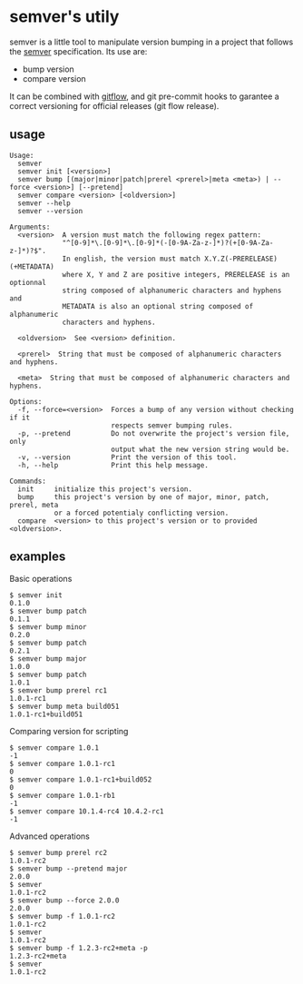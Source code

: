 semver's utily
==============

semver is a little tool to manipulate version bumping in a project that
follows the [semver] specification. Its use are:

  - bump version
  - compare version

It can be combined with [gitflow], and git pre-commit hooks to garantee a
correct versioning for official releases (git flow release).

[semver]: https://github.com/mojombo/semver
[gitflow]: https://github.com/nvie/gitflow

usage
-----

    Usage:
      semver
      semver init [<version>]
      semver bump [(major|minor|patch|prerel <prerel>|meta <meta>) | --force <version>] [--pretend]
      semver compare <version> [<oldversion>]
      semver --help
      semver --version

    Arguments:
      <version>  A version must match the following regex pattern:
                 "^[0-9]*\.[0-9]*\.[0-9]*(-[0-9A-Za-z-]*)?(+[0-9A-Za-z-]*)?$".
                 In english, the version must match X.Y.Z(-PRERELEASE)(+METADATA)
                 where X, Y and Z are positive integers, PRERELEASE is an optionnal
                 string composed of alphanumeric characters and hyphens and
                 METADATA is also an optional string composed of alphanumeric
                 characters and hyphens.

      <oldversion>  See <version> definition.

      <prerel>  String that must be composed of alphanumeric characters and hyphens.

      <meta>  String that must be composed of alphanumeric characters and hyphens.

    Options:
      -f, --force=<version>  Forces a bump of any version without checking if it
                             respects semver bumping rules.
      -p, --pretend          Do not overwrite the project's version file, only
                             output what the new version string would be.
      -v, --version          Print the version of this tool.
      -h, --help             Print this help message.

    Commands:
      init     initialize this project's version.
      bump     this project's version by one of major, minor, patch, prerel, meta
               or a forced potentialy conflicting version.
      compare  <version> to this project's version or to provided <oldversion>.

examples
--------

Basic operations

    $ semver init
    0.1.0
    $ semver bump patch
    0.1.1
    $ semver bump minor
    0.2.0
    $ semver bump patch
    0.2.1
    $ semver bump major
    1.0.0
    $ semver bump patch
    1.0.1
    $ semver bump prerel rc1
    1.0.1-rc1
    $ semver bump meta build051
    1.0.1-rc1+build051

Comparing version for scripting

    $ semver compare 1.0.1
    -1
    $ semver compare 1.0.1-rc1
    0
    $ semver compare 1.0.1-rc1+build052
    0
    $ semver compare 1.0.1-rb1
    -1
    $ semver compare 10.1.4-rc4 10.4.2-rc1
    -1

Advanced operations

    $ semver bump prerel rc2
    1.0.1-rc2
    $ semver bump --pretend major
    2.0.0
    $ semver
    1.0.1-rc2
    $ semver bump --force 2.0.0
    2.0.0
    $ semver bump -f 1.0.1-rc2
    1.0.1-rc2
    $ semver
    1.0.1-rc2
    $ semver bump -f 1.2.3-rc2+meta -p
    1.2.3-rc2+meta
    $ semver
    1.0.1-rc2
